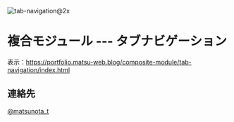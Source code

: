 ![tab-navigation@2x](https://github.com/user-attachments/assets/e958fb8f-d285-4b87-9e85-d33d7db676c9)

# 複合モジュール --- タブナビゲーション

表示：https://portfolio.matsu-web.blog/composite-module/tab-navigation/index.html

## 連絡先
[@matsunota_t](https://twitter.com/matsunota_t)